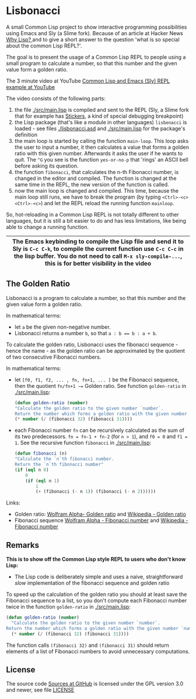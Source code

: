 # Lisbonacci

A small Common Lisp project to show interactive programming possibilities using Emacs and Sly (a Slime fork). Because of an article at Hacker News [Why Lisp? ](https://news.ycombinator.com/item?id=29202021) and to give a short answer to the question 'what is so special about the common Lisp REPL?'.

The goal is to present the usage of a Common Lisp REPL to people using a small program to calculate a number, so that this number and the given value form a golden ratio.

The 3 minute video at YouTube [Common Lisp and Emacs (Sly) REPL example at YouTube](https://www.youtube.com/watch?v=9AyfcGZow34)

The video consists of the following parts:

1. the file [./src/main.lisp](./src/main.lisp) is compiled and sent to the REPL (Sly, a Slime fork that for example has [Stickers](https://joaotavora.github.io/sly/#Stickers), a kind of special debugging breakpoint)
2. the Lisp package (that's like a module in other languages) `lisbonacci` is loaded - see files [./lisbonacci.asd](./lisbonacci.asd) and [./src/main.lisp](./src/main.lisp) for the package's definition
3. the main loop is started by calling the function `main-loop`. This loop asks the user to input a number, it then calculates a value that forms a golden ratio with this given number. Afterwards it asks the user if he wants to quit. The `^G` you see is the function `yes-or-no-p` that 'rings' an ASCII bell before asking its question.
4. the function `fibonacci`, that calculates the n-th Fibonacci number, is changed in the editor and compiled. The function is changed at the same time in the REPL, the new version of the function is called.
5. now the main loop is changed and compiled. This time, because the main loop still runs, we have to break the program (by typing `<Ctrl>-<c> <Ctrl>-<c>`) and let the REPL reload the running function `mainloop`.

So, hot-reloading in a Common Lisp REPL is not totally different to other languages, but it is still a bit easier to do and has less limitations, like being able to change a running function.

| The Emacs keybinding to compile the Lisp file and send it to Sly is `C-c C-k`, to compile the current function use `C-c C-c` in the lisp buffer. You do not need to call `M-x sly-compile-...`, this is for better visibility in the video |
| ------------------------------------------------------------------------------------------------------------------------------------------------------------------------------------------------------------------------------------------ |

## The Golden Ratio

Lisbonacci is a program to calculate a number, so that this number and the given value form a golden ratio.

In mathematical terms:

- let `a` be the given non-negative number.
- Lisbonacci returns a number `b`, so that `a : b == b : a + b`.

To calculate the golden ratio, Lisbonacci uses the fibonacci sequence - hence the name - as the golden ratio can be approximated by the quotient of two consecutive Fibonacci numbers.

In mathematical terms:

- let `[f0, f1, f2, ... , fn, fn+1, ... ]` be the Fibonacci sequence, then the quotient `fn/fn+1 ~=` Golden ratio. See function `golden-ratio` in [./src/main.lisp](./src/main.lisp):

    ```lisp
    (defun golden-ratio (number)
    "Calculate the golden ratio to the given number `number`.
    Return the number which forms a golden ratio with the given number `number`."
    (* number (/ (fibonacci 32) (fibonacci 31))))
    ```

- each Fibonacci number `fn` can be recursively calculated as the sum of its two predecessors. `fn = fn-1 + fn-2` (for  `n > 1`), and `f0 = 0` and `f1 = 1`. See the recursive function `fibonacci` in [./src/main.lisp](./src/main.lisp):

    ```lisp
    (defun fibonacci (n)
    "Calculate the `n`th fibonacci number.
    Return the `n`th fibonacci number"
    (if (eql n 0)
        0
        (if (eql n 1)
            1
            (+ (fibonacci (- n 1)) (fibonacci (- n 2))))))
    ```

Links:

- Golden ratio: [Wolfram Alpha- Golden ratio](https://mathworld.wolfram.com/GoldenRatio.html) and [Wikipedia - Golden ratio](https://en.wikipedia.org/wiki/Golden_ratio)
- Fibonacci sequence [Wolfram Alpha - Fibonacci number](https://mathworld.wolfram.com/FibonacciNumber.html) and [Wikipedia - Fibonacci number](https://en.wikipedia.org/wiki/Fibonacci_numbers)

## Remarks

**This is to show off the Common Lisp style REPL to users who don't know Lisp:**

- The Lisp code is deliberately simple and uses a naive, straightforward *slow* implementation of the fibonacci sequence and golden ratio

To speed up the calculation of the golden ratio you should at least save the Fibonacci sequence to a list, so you don't compute each Fibonacci number twice in the function `golden-ratio` in [./src/main.lisp](./src/main.lisp):

```lisp
(defun golden-ratio (number)
  "Calculate the golden ratio to the given number `number`.
Return the number which forms a golden ratio with the given number `number`."
  (* number (/ (fibonacci 32) (fibonacci 31))))
```

The function calls `(fibonacci 32)` and `(fibonacci 31)` should return elements of a list of Fibonacci numbers to avoid unnecessary computations.

## License

The source code [Sources at GitHub](https://github.com/Release-Candidate/Lisbonacci) is licensed under the GPL version 3.0 and newer, see file [LICENSE](LICENSE)
